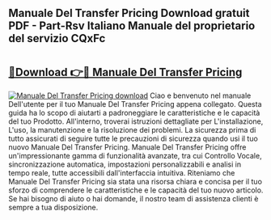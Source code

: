 ## Manuale Del Transfer Pricing Download gratuit PDF - Part-Rsv Italiano Manuale del proprietario del servizio CQxFc

# <h2><a href="http://dfebtrf.blite.top/?on=Manuale+Del+Transfer+Pricing">🔗Download 👉🔴 Manuale Del Transfer Pricing</a></h2>

[![Manuale Del Transfer Pricing download](https://i.imgur.com/lujVjoI.png)](http://dfebtrf.blite.top/?on=Manuale+Del+Transfer+Pricing)
Ciao e benvenuto nel manuale Dell'utente per il tuo Manuale Del Transfer Pricing appena collegato. Questa guida ha lo scopo di aiutarti a padroneggiare le caratteristiche e le capacità del tuo Prodotto. All'interno, troverai istruzioni dettagliate per L'installazione, L'uso, la manutenzione e la risoluzione dei problemi. La sicurezza prima di tutto assicurati di seguire tutte le precauzioni di sicurezza quando usi il tuo nuovo Manuale Del Transfer Pricing. Manuale Del Transfer Pricing offre un'impressionante gamma di funzionalità avanzate, tra cui Controllo Vocale, sincronizzazione automatica, impostazioni personalizzabili e analisi in tempo reale, tutte accessibili dall'interfaccia intuitiva. Riteniamo che Manuale Del Transfer Pricing sia stata una risorsa chiara e concisa per il tuo sforzo di comprendere le caratteristiche e le capacità del tuo nuovo articolo. Se hai bisogno di aiuto o hai domande, il nostro team di assistenza clienti è sempre a tua disposizione.
